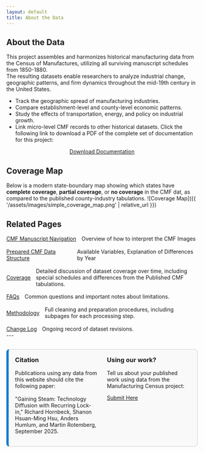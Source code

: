 ```yaml
---
layout: default
title: About the Data
---
```

## About the Data
This project assembles and harmonizes historical manufacturing data from the Census of Manufactures, utilizing all surviving manuscript schedules from 1850-1880.  
The resulting datasets enable researchers to analyze industrial change, geographic patterns, and firm dynamics throughout the mid-19th century in the United States.
- Track the geographic spread of manufacturing industries.
- Compare establishment-level and county-level economic patterns.
- Study the effects of transportation, energy, and policy on industrial growth.
- Link micro-level CMF records to other historical datasets.
Click the following link to download a PDF of the complete set of documentation for this project:

<div style="text-align: center; margin-top: 1em;">
  <a class="button" href="{{ '/assets/master_documentation.pdf' | relative_url }}" download>
    Download Documentation
  </a>
</div>

## Coverage Map
Below is a modern state-boundary map showing which states have **complete coverage**, **partial coverage**, or **no coverage** in the CMF dat, as compared to the published county-industry tabulations.
![Coverage Map]({{ '/assets/images/simple_coverage_map.png' | relative_url }})

## Related Pages
<div style="display: flex; flex-direction: column; gap: 1.2em;">
  <div style="display: flex; align-items: center; gap: 1em;">
    <a href="{{ '/navigation' | relative_url }}" class="button">CMF Manuscript Navigation</a>
    <span>Overview of how to interpret the CMF Images</span>
  </div>
  <div style="display: flex; align-items: center; gap: 1em;">
    <a href="{{ '/data-structure' | relative_url }}" class="button">Prepared CMF Data Structure</a>
    <span>Available Variables, Explanation of Differences by Year</span>
  </div>
  <div style="display: flex; align-items: center; gap: 1em;">
    <a href="{{ '/coverage' | relative_url }}" class="button">Coverage</a>
    <span>Detailed discussion of dataset coverage over time, including special schedules and differences from the Published CMF tabulations.</span>
  </div>
  <div style="display: flex; align-items: center; gap: 1em;">
    <a href="{{ '/faqs' | relative_url }}" class="button">FAQs</a>
    <span>Common questions and important notes about limitations.</span>
  </div>
  <div style="display: flex; align-items: center; gap: 1em;">
    <a href="{{ '/methodology' | relative_url }}" class="button">Methodology</a>
    <span>Full cleaning and preparation procedures, including subpages for each processing step.</span>
  </div>
  <div style="display: flex; align-items: center; gap: 1em;">
    <a href="{{ '/change-log' | relative_url }}" class="button">Change Log</a>
    <span>Ongoing record of dataset revisions.</span>
  </div>
</div>
---
<div style="display: grid; grid-template-columns: 1fr 1fr; gap: 1.5em; border: 1px solid #ccc; border-left: 6px solid #007acc; padding: 1.2em; margin-top: 2em; background-color: #f9f9f9; border-radius: 8px;">
<div>
  <h3 style="margin-top: 0;">Citation</h3>
  <p>
    Publications using any data from this website should cite the following paper:<br><br>
    <a href="https://pub-cefce323449a4829a6786170686f724a.r2.dev/website_materials/steam_power_lock_in.pdf" 
       target="_blank" 
       class="citation-link">
      "Gaining Steam: Technology Diffusion with Recurring Lock-in," Richard Hornbeck, Shanon Hsuan-Ming Hsu, Anders Humlum, and Martin Rotemberg, September 2025.
    </a>
  </p>
</div>
<div>
  <h3 style="margin-top: 0;">Using our work?</h3>
  <p>
    Tell us about your published work using data from the Manufacturing Census project:
  </p>
  <a href="https://docs.google.com/forms/d/e/1FAIpQLSfnGwH3z64n4ck8sF0yQbGQUwrt-S1MDtV4U3d1qEEPgfac4w/viewform?usp=sharing&ouid=112347190599054824465" target="_blank">
    Submit Here
  </a>
</div>
</div>
<style>
.citation-link {
  text-decoration: none;
  color: inherit;
}
</style>

